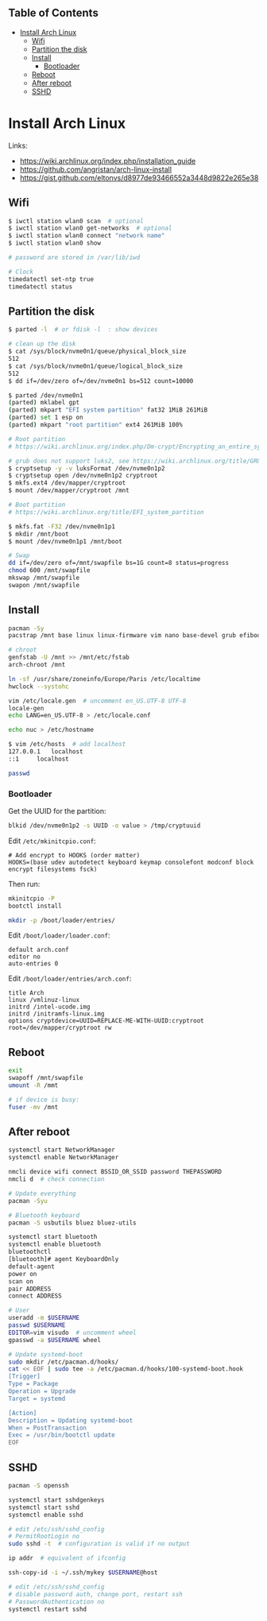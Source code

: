 <!-- START doctoc generated TOC please keep comment here to allow auto update -->
<!-- DON'T EDIT THIS SECTION, INSTEAD RE-RUN doctoc TO UPDATE -->
## Table of Contents

- [Install Arch Linux](#install-arch-linux)
  - [Wifi](#wifi)
  - [Partition the disk](#partition-the-disk)
  - [Install](#install)
    - [Bootloader](#bootloader)
  - [Reboot](#reboot)
  - [After reboot](#after-reboot)
  - [SSHD](#sshd)

<!-- END doctoc generated TOC please keep comment here to allow auto update -->

# Install Arch Linux

Links:

- https://wiki.archlinux.org/index.php/installation_guide
- https://github.com/angristan/arch-linux-install
- https://gist.github.com/eltonvs/d8977de93466552a3448d9822e265e38

## Wifi

```bash
$ iwctl station wlan0 scan  # optional
$ iwctl station wlan0 get-networks  # optional
$ iwctl station wlan0 connect "network name"
$ iwctl station wlan0 show

# password are stored in /var/lib/iwd

# Clock
timedatectl set-ntp true
timedatectl status
```

## Partition the disk

```bash
$ parted -l  # or fdisk -l  : show devices

# clean up the disk
$ cat /sys/block/nvme0n1/queue/physical_block_size
512
$ cat /sys/block/nvme0n1/queue/logical_block_size
512
$ dd if=/dev/zero of=/dev/nvme0n1 bs=512 count=10000

$ parted /dev/nvme0n1
(parted) mklabel gpt
(parted) mkpart "EFI system partition" fat32 1MiB 261MiB
(parted) set 1 esp on
(parted) mkpart "root partition" ext4 261MiB 100%

# Root partition
# https://wiki.archlinux.org/index.php/Dm-crypt/Encrypting_an_entire_system

# grub does not support luks2, see https://wiki.archlinux.org/title/GRUB
$ cryptsetup -y -v luksFormat /dev/nvme0n1p2
$ cryptsetup open /dev/nvme0n1p2 cryptroot
$ mkfs.ext4 /dev/mapper/cryptroot
$ mount /dev/mapper/cryptroot /mnt

# Boot partition
# https://wiki.archlinux.org/title/EFI_system_partition

$ mkfs.fat -F32 /dev/nvme0n1p1
$ mkdir /mnt/boot
$ mount /dev/nvme0n1p1 /mnt/boot

# Swap
dd if=/dev/zero of=/mnt/swapfile bs=1G count=8 status=progress
chmod 600 /mnt/swapfile
mkswap /mnt/swapfile
swapon /mnt/swapfile
```

## Install

```bash
pacman -Sy
pacstrap /mnt base linux linux-firmware vim nano base-devel grub efibootmgr intel-ucode dhclient networkmanager

# chroot
genfstab -U /mnt >> /mnt/etc/fstab
arch-chroot /mnt

ln -sf /usr/share/zoneinfo/Europe/Paris /etc/localtime
hwclock --systohc

vim /etc/locale.gen  # uncomment en_US.UTF-8 UTF-8
locale-gen
echo LANG=en_US.UTF-8 > /etc/locale.conf

echo nuc > /etc/hostname

$ vim /etc/hosts  # add localhost
127.0.0.1	localhost
::1		localhost

passwd
```

### Bootloader

Get the UUID for the partition:

```bash
blkid /dev/nvme0n1p2 -s UUID -o value > /tmp/cryptuuid
```

Edit `/etc/mkinitcpio.conf`:

```text
# Add encrypt to HOOKS (order matter)
HOOKS=(base udev autodetect keyboard keymap consolefont modconf block encrypt filesystems fsck)
```

Then run:

```bash
mkinitcpio -P
bootctl install

mkdir -p /boot/loader/entries/
```

Edit `/boot/loader/loader.conf`:

```text
default arch.conf
editor no
auto-entries 0
```

Edit `/boot/loader/entries/arch.conf`:

```text
title Arch
linux /vmlinuz-linux
initrd /intel-ucode.img
initrd /initramfs-linux.img
options cryptdevice=UUID=REPLACE-ME-WITH-UUID:cryptroot root=/dev/mapper/cryptroot rw
```

## Reboot

```bash
exit
swapoff /mnt/swapfile
umount -R /mmt

# if device is busy:
fuser -mv /mnt
```

## After reboot

```bash
systemctl start NetworkManager
systemctl enable NetworkManager

nmcli device wifi connect BSSID_OR_SSID password THEPASSWORD
nmcli d  # check connection

# Update everything
pacman -Syu

# Bluetooth keyboard
pacman -S usbutils bluez bluez-utils

systemctl start bluetooth
systemctl enable bluetooth
bluetoothctl
[bluetooth]# agent KeyboardOnly
default-agent
power on
scan on
pair ADDRESS
connect ADDRESS

# User
useradd -m $USERNAME
passwd $USERNAME
EDITOR=vim visudo  # uncomment wheel
gpasswd -a $USERNAME wheel

# Update systemd-boot
sudo mkdir /etc/pacman.d/hooks/
cat << EOF | sudo tee -a /etc/pacman.d/hooks/100-systemd-boot.hook
[Trigger]
Type = Package
Operation = Upgrade
Target = systemd

[Action]
Description = Updating systemd-boot
When = PostTransaction
Exec = /usr/bin/bootctl update
EOF
```

## SSHD

```bash
pacman -S openssh

systemctl start sshdgenkeys
systemctl start sshd
systemctl enable sshd

# edit /etc/ssh/sshd_config
# PermitRootLogin no
sudo sshd -t  # configuration is valid if no output

ip addr  # equivalent of ifconfig

ssh-copy-id -i ~/.ssh/mykey $USERNAME@host

# edit /etc/ssh/sshd_config
# disable password auth, change port, restart ssh
# PasswordAuthentication no
systemctl restart sshd
```
